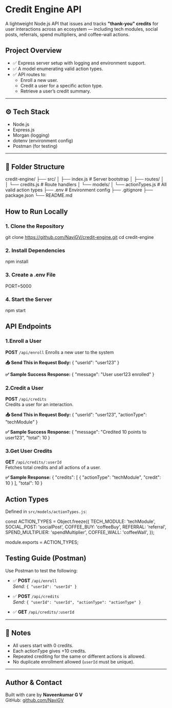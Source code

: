 # Credit Engine API

A lightweight Node.js API that issues and tracks **"thank-you" credits** for user interactions across an ecosystem — including tech modules, social posts, referrals, spend multipliers, and coffee-wall actions.


## Project Overview

- ✅ Express server setup with logging and environment support.
- ✅ A model enumerating valid action types.
- ✅ API routes to:
  - Enroll a new user.
  - Credit a user for a specific action type.
  - Retrieve a user’s credit summary.

---
  
## ⚙️ Tech Stack

- Node.js
- Express.js
- Morgan (logging)
- dotenv (environment config)
- Postman (for testing)

---

## 📂 Folder Structure

credit-engine/
├── src/
│ ├── index.js          # Server bootstrap
│ ├── routes/
│ │ └── credits.js      # Route handlers
│ └── models/
│ └── actionTypes.js  # All valid action types
├── .env                # Environment config
├── .gitignore
├── package.json
└── README.md




##  How to Run Locally

### 1. Clone the Repository

git clone https://github.com/NaviGV/credit-engine.git
cd credit-engine

### 2. Install Dependencies
npm install

### 3. Create a .env File
PORT=5000

### 4. Start the Server
npm start


## API Endpoints

### 1.Enroll a User

**POST** `/api/enroll`
Enrolls a new user to the system

**📤 Send This in Request Body:**
{
  "userId": "user123"
}


**✅ Sample Success Response:**
{
  "message": "User user123 enrolled"
}


### 2.Credit a User

**POST** `/api/credits`  
Credits a user for an interaction.

**📤 Send This in Request Body:**
{
  "userId": "user123",
  "actionType": "techModule"
}

**✅ Sample Success Response:**
{
  "message": "Credited 10 points to user123",
  "total": 10
}

### 3.Get User Credits

**GET** `/api/credits/:userId`  
Fetches total credits and all actions of a user.

**✅ Sample Response:**
{
  "credits": [
    {
      "actionType": "techModule",
      "credit": 10
    }
  ],
  "total": 10
}

## Action Types
Defined in `src/models/actionTypes.js`:

const ACTION_TYPES = Object.freeze({
  TECH_MODULE: 'techModule',
  SOCIAL_POST: 'socialPost',
  COFFEE_BUY: 'coffeeBuy',
  REFERRAL: 'referral',
  SPEND_MULTIPLIER: 'spendMultiplier',
  COFFEE_WALL: 'coffeeWall',
});

module.exports = ACTION_TYPES;

## Testing Guide (Postman)
Use Postman to test the following:

- ✅ **POST** `/api/enroll`  
  _Send:_ `{ "userId": "userId" }`

- ✅ **POST** `/api/credits`  
  _Send:_ `{ "userId": "userId", "actionType": "actionType" }`

- ✅ **GET** `/api/credits/:userId`

---

## 📝 Notes

- All users start with 0 credits.
- Each actionType gives +10 credits.
- Repeated crediting for the same or different actions is allowed.
- No duplicate enrollment allowed (`userId` must be unique).

---

##  Author & Contact

Built with care by **Naveenkumar G V**  
GitHub: [github.com/NaviGV](https://github.com/NaviGV)